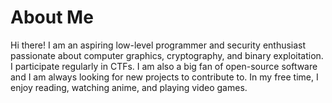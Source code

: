 # About Me

Hi there! I am an aspiring low-level programmer and security enthusiast passionate about computer graphics, cryptography, and
binary exploitation. I participate regularly in CTFs. I am also a big fan of open-source software and I am always looking for new projects to contribute to. In my free time, I enjoy reading, watching anime, and playing video games.
